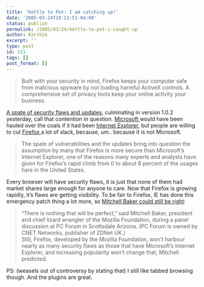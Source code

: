 ```yaml
---
title: 'Kettle to Pot: I am catching up!'
date: '2005-03-24T18:13:51-04:00'
status: publish
permalink: /2005/03/24/kettle-to-pot-i-caught-up
author: Karthik
excerpt: ''
type: post
id: 121
tags: []
post_format: []
---
```

> Built with your security in mind, Firefox keeps your computer safe from malicious spyware by not loading harmful ActiveX controls. A comprehensive set of privacy tools keep your online activity your business.

[A spate of security flaws and updates](http://www.crn.com/sections/breakingnews/breakingnews.jhtml?articleId=159905571), culminating in version 1.0.2 yesterday, call that contention in question. [Microsoft ](http://www.microsoft.com)would have been hauled over the coals if it had been [Internet Explorer](http://www.microsoft.com/windows/ie/default.mspx), but people are willing to cut [Firefox ](http://www.mozilla.org/products/firefox/)a lot of slack, because, um.. because it is not Microsoft.

> The spate of vulnerabilities and the updates bring into question the assumption by many that Firefox is more secure than Microsoft’s Internet Explorer, one of the reasons many experts and analysts have given for Firefox’s rapid climb from 0 to about 6 percent of the usages hare in the United States.

Every browser will have security flaws, it is just that none of them had market shares large enough for anyone to care. Now that Firefox is growing rapidly, it’s flaws are getting visibility. To be fair to Firefox, IE has done this emergency patch thing a lot more, so [Mitchell Baker could still be right](http://news.zdnet.co.uk/software/applications/0,39020384,39192432,00.htm):

> “There is nothing that will be perfect,” said Mitchell Baker, president and chief lizard wrangler of the Mozilla Foundation, during a panel discussion at PC Forum in Scottsdale Arizona. (PC Forum is owned by CNET Networks, publisher of ZDNet UK.)  
> Still, Firefox, developed by the Mozilla Foundation, won’t harbour nearly as many security flaws as those that have Microsoft’s Internet Explorer, and increasing popularity won’t change that, Mitchell predicted.

PS: (weasels out of controversy by stating that) I still like tabbed browsing though. And the plugins are great.